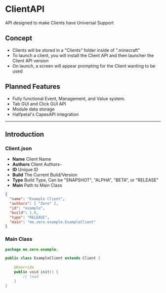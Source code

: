 # ClientAPI
API designed to make Clients have Universal Support

## Concept
* Clients will be stored in a "Clients" folder inside of ".minecraft"
* To launch a client, you will install the Client API and then launcher the Client API version
* On launch, a screen will appear prompting for the Client wanting to be used

## Planned Features
* Fully functional Event, Management, and Value system.
* Tab GUI and Click GUI API
* Module data storage
* Halfpetal's CapesAPI integration

---

## Introduction

### Client.json
* **Name** Client Name
* **Authors** Client Authors-
* **ID** Unique ID
* **Build** The Current Build/Version
* **Type** Build Type, Can be "SNAPSHOT", "ALPHA", "BETA", or "RELEASE"
* **Main** Path to Main Class
```json
{
  "name": "Example Client",
  "authors": [ "Zero" ],
  "id": "example",
  "build": 1.0,
  "type": "RELEASE",
  "main": "me.zero.example.ExampleClient"
}
```
### Main Class
```java
package me.zero.example;

public class ExampleClient extends Client {
    
    @Override
    public void init() {
        // load
    }
}
```